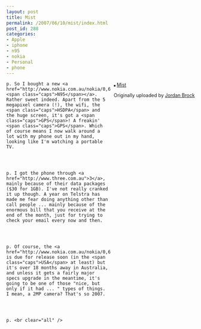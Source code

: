 ```yaml
---
layout: post
title: Mist
permalink: /2007/06/10/mist/index.html
post_id: 288
categories: 
- Apple
- iphone
- n95
- nokia
- Personal
- phone
---
```


<div style="float: right; margin-left: 10px; margin-bottom: 10px;">
 <a href="http://www.flickr.com/photos/mrsparkle/536535228/" title="photo sharing"><img src="http://farm2.static.flickr.com/1035/536535228_127fdf8e3a_m.jpg" alt="" style="border: solid 2px #000000;" /></a>
 

 <span style="font-size: 0.9em; margin-top: 0px;">
  <a href="http://www.flickr.com/photos/mrsparkle/536535228/">Mist</a>
  

  Originally uploaded by <a href="http://www.flickr.com/people/mrsparkle/">Jordan Brock</a>
 </span>
</div>

	p. So I bought a new <a href="http://www.nokia.com.au/nokia/0,6771,98424,00.html">Nokia <span class="caps">N95</span></a>. Rather sweet indeed. Apart from the 5 megapixel camera (!), the wifi, the <span class="caps">HSDPA</span> and the huge screen, it's got a <span class="caps">GPS</span>! A freakin' <span class="caps">GPS</span>. Which of course means I now walk around a lot with my phone out in my hand, looking like I'm watching a portable TV.




	p. I got the phone through <a href="http://www.three.com.au">3</a>, mainly because of their data packages ($30 for 1GB). I've not really cranked it up though. A year on Telstra has made me fear doing anything other than call people ... mainly because of the enormous bill that you receive at the end of the month, just for trying to check your email every now and then.




	p. Of course, the <a href="http://www.nokia.com.au/nokia/0,6771,98424,00.html">iPhone</a> is due for release soon (in the <span class="caps">USA</span> at least) but it's over 18 months away in Australia, and unless it gets a fairly major specs upgrade in the meantime, it's going to be one of those "nice, but only if it had ... " types of things. I mean, a 2MP camera? That's so 2007.




	p. <br clear="all" />

